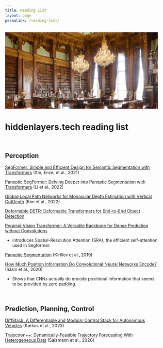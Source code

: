 ```yaml
---
title: Reading List
layout: page
permalink: /reading-list/
---
```


<img class="card-img-top" src="/assets/img/library.jpg">

# hiddenlayers.tech reading list
<br>

## Perception

[SegFormer: Simple and Efficient Design for Semantic Segmentation with Transformers](https://arxiv.org/abs/2105.15203) (Xie, Enze, et al., 2021)

[Panoptic SegFormer: Delving Deeper into Panoptic Segmentation with
Transformers](https://arxiv.org/abs/2109.03814) (Li et al., 2022)

[Global-Local Path Networks for Monocular Depth Estimation with Vertical CutDepth](https://arxiv.org/abs/2201.07436) (Kim et al., 2022)

[Deformable DETR: Deformable Transformers for End-to-End Object Detection](https://arxiv.org/abs/2010.04159)

[Pyramid Vision Transformer: A Versatile Backbone for Dense Prediction
without Convolutions](https://arxiv.org/abs/2102.12122)
- Introduces Spatial-Resolution Attention (SRA), the efficient self-attention used in Segformer.

[Panoptic Segmentation](https://arxiv.org/abs/1801.00868) (Kirillov et al., 2019)

[How Much Position Information Do Convolutional Neural Networks Encode?](https://arxiv.org/abs/2001.08248) (Islam et al., 2020)
- Shows that CNNs actually do encode positional information that seems to be provided by zero padding.

<br>

## Prediction, Planning, Control

[DiffStack: A Differentiable and Modular Control Stack for Autonomous Vehicles](https://arxiv.org/abs/2212.06437) (Karkus et al., 2023)

[Trajectron++: Dynamically-Feasible Trajectory Forecasting With Heterogeneous Data](https://arxiv.org/abs/2001.03093) (Salzmann et al., 2020)